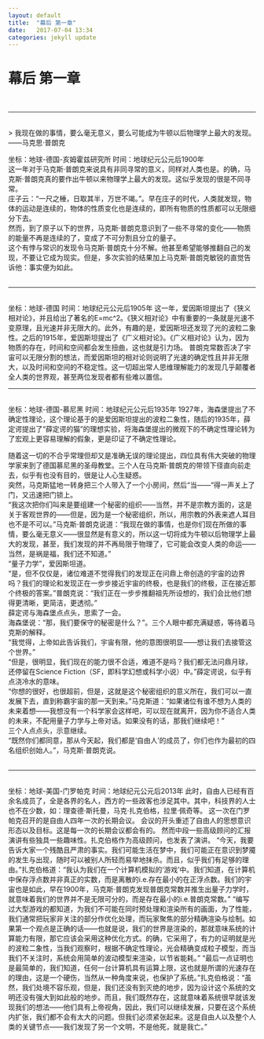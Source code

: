 ```yaml
---
layout: default
title:  "幕后 第一章"
date:   2017-07-04 13:34
categories: jekyll update
---
```

<h1>幕后 第一章</h1>
<br>
<hr>
<br>  
> 我现在做的事情，要么毫无意义，要么可能成为牛顿以后物理学上最大的发现。  
——马克思·普朗克  

坐标：地球-德国-亥姆霍兹研究所 时间：地球纪元公元后1900年  
这一年对于马克斯·普朗克来说具有非同寻常的意义，同样对人类也是。的确，马克斯·普朗克真的要作出牛顿以来物理学上最大的发现。这似乎发现的很是不同寻常。  
庄子云：“一尺之棰，日取其半，万世不竭。”。早在庄子的时代，人类就发现，物体的运动是连续的，物体的性质变化也是连续的，即所有物质的性质都可以无限细分下去。  
然而，到了原子以下的世界，马克斯·普朗克意识到了一些不寻常的变化——物质的能量不再是连续的了，变成了不可分割且分立的量子。  
这个有悖与常识的发现令马克斯·普朗克十分不解。他甚至希望能够推翻自己的发现，不要让它成为现实。但是，多次实验的结果加上马克斯·普朗克敏锐的直觉告诉他：事实便为如此。  
<br>
<hr>
<br>  
坐标：地球-德国 时间：地球纪元公元后1905年  
这一年，爱因斯坦提出了《狭义相对论》，并且给出了著名的E=mc^2。《狭义相对论》中有重要的一条就是光速不变原理，且光速并非无限大的。此外，有趣的是，爱因斯坦还发现了光的波粒二象性。之后的1915年，爱因斯坦提出了《广义相对论》。《广义相对论》认为，因为物质的存在，时间和空间都会发生扭曲，这也就是引力场。  
普朗克常数否决了宇宙可以无限分割的想法，而爱因斯坦的相对论则说明了光速的确定性且并非无限大，以及时间和空间的不稳定性。这一切超出常人思维理解能力的发现几乎颠覆者全人类的世界观，甚至两位发现者都有些难以置信。  
<br>
<hr>
<br>  
坐标：地球-德国-慕尼黑 时间：地球纪元公元后1935年  
1927年，海森堡提出了不确定性理论，这个理论基于的是爱因斯坦提出的波粒二象性，随后的1935年，薛定谔提出了“薛定谔的猫”的理想实验，将海森堡提出的微观下的不确定性理论转为了宏观上更容易理解的假象，更是印证了不确定性理论。  

随着这一切的不合乎常理但却又是准确无误的理论提出，四位具有伟大突破的物理学家来到了德国慕尼黑的圣母教堂。三个人在马克斯·普朗克的带领下径直向前走去，似乎有也没有目的，很是让人心生疑惑。  
突然，马克斯猛地一转身把三个人带入了一个小房间，然后“当——”得一声关上了门，又迅速把门锁上。  
“我这次把你们叫来是要组建一个秘密的组织——当然，并不是宗教方面的，这是关于客观世界的——但是，因为是一个秘密组织，所以，用宗教的外表来遮人耳目也不是不可以。”马克斯·普朗克说道：“我现在做的事情，也是你们现在所做的事情，要么毫无意义——很显然是有意义的，所以这一切将成为牛顿以后物理学上最大的发现，甚至，我们发现的并不再局限于物理了，它可能会改变人类的命运——当然，是祸是福，我们还不知道。”  
“量子力学”，爱因斯坦道。  
“是，但不仅仅是，诸位难道不觉得我们的发现正在问鼎上帝创造的宇宙的边界吗？我们的理论和发现正在一步步接近宇宙的终极，也是我们的终极，正在接近那个终极的答案。”普朗克说：“我们正在一步步推翻祖先所设想的，我们会比他们想得更清晰，更简洁，更透彻。”  
薛定谔与海森堡点点头，思索了一会。  
海森堡说：“那，我们要保守的秘密是什么？”。三个人眼中都充满疑惑，等待着马克斯的解释。  
“我觉得，上帝如此告诉我们，宇宙有限，他的意图很明显——想让我们去接管这个世界。”  
“但是，很明显，我们现在的能力很不合适，难道不是吗？我们都无法问鼎月球，还停留在Science Fiction（SF，即科学幻想或科学小说）中。”薛定谔说，似乎有点浇冷水的意味。  
“你想的很好，也很超前，但是，这就是这个秘密组织的意义所在，我们可以一直发展下去，直到称霸宇宙的那一天到来。”马克斯道：“如果诸位有谁不想为人类的未来着想——我想没有一个科学家会这样吧，可以现在就离开，因为你不适合人类的未来，不配用量子力学与上帝对话。如果没有的话，那我们继续吧！”  
三个人点点头，示意继续。  
“既然你们都同意，那从今天起，我们都是‘自由人’的成员了，你们也作为最初的四名组织创始人。”，马克斯·普朗克说。  
<br>
<hr>
<br>
坐标：地球-美国-门罗帕克 时间：地球纪元公元后2013年  
此时，自由人已经有百余名成员了，全是各界的名人，西方的一些政客也涉足其中。其中，科技界的人士也不在少数，如：理查德·斯托曼，马克·扎克伯格，拉里·佩奇等。  
这一次在门罗帕克召开的是自由人四年一次的长期会议。  
会议的开头重述了自由人的思想意识形态以及目标。这是每一次的长期会议都会有的。  
然而中段一些高级顾问的汇报演讲有些独具一些趣味性。扎克伯格作为高级顾问，也发表了演讲。  
“今天，我要告诉大家一个残酷且严肃的事实。我们可能生活在梦中，我们可能正在意识到梦魇的发生与出现，随时可以被别人所轻而易举地抹杀。而且，似乎我们有足够的理由。”扎克伯格道：“我认为我们在一个计算机模拟的‘游戏’中。我们知道，在计算机中保存浮点数并非真正的实数，而是离散的i.e.存在最小的在正浮点数。我们的宇宙也是如此，早在1900年，马克斯·普朗克发现普朗克常数并推生出量子力学时，就意味着我们的世界并不是无限可分的，而是存在最小的i.e.普朗克常数。”  
“编写过大型游戏的都知道，为我们不可能在同时预处理和渲染所有的画面，为了性能，我们通常把玩家非关注的部分作优化处理，而玩家聚焦的部分精确渲染与绘制。如果第一个观点是正确的话——也就是说，我们的世界是渲染的，那就意味系统的计算能力有限，那它应该会采用这种优化方式。的确，它采用了，有力的证明就是光的波粒二象性，当我们观察时，根据不确定性理论，光会精确变成粒子模型，而当我们不关注时，系统会用简单的波动模型来渲染，以节省能耗。”  
“最后一点证明也是最简单的，我们知道，任何一台计算机具有运算上限，这也就是所谓的光速存在的理由，这是一个硬伤，当然从一种角度来说，也保护了系统。”扎克伯格说：“虽然，我们处境不容乐观，但是，我们还没有到灭绝的地步，因为设计这个系统的文明还没有强大到如此般的地步。而且，我们既然存在，这就意味着系统很早就该发现我们的想法——他们具有上帝视角，因此，我们可以继续发展，只要在这个系统内扩张，我们都不会有太大的问题。但我们必须紧张起来。这是自由人以及整个人类的关键节点——我们发现了另一个文明，不是他死，就是我亡。”

